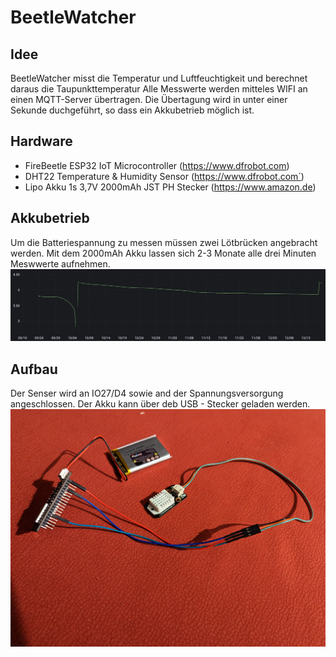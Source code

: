 # BeetleWatcher
 
## Idee
BeetleWatcher misst die Temperatur und Luftfeuchtigkeit und berechnet daraus die Taupunkttemperatur
Alle Messwerte werden mitteles WIFI an einen MQTT-Server übertragen.
Die Übertagung wird in unter einer Sekunde duchgeführt, so dass ein Akkubetrieb möglich ist.

## Hardware
* FireBeetle ESP32 IoT Microcontroller (https://www.dfrobot.com)
* DHT22 Temperature & Humidity Sensor (https://www.dfrobot.com´)
* Lipo Akku 1s 3,7V 2000mAh JST PH Stecker (https://www.amazon.de)

## Akkubetrieb
Um die Batteriespannung zu messen müssen zwei Lötbrücken angebracht werden.
Mit dem 2000mAh Akku lassen sich 2-3 Monate alle drei Minuten Meswwerte aufnehmen.
![Entladekurve](Entladekurve.png)

## Aufbau
Der Senser wird an IO27/D4 sowie and der Spannungsversorgung angeschlossen.
Der Akku kann über deb USB - Stecker geladen werden.
![Schaltung](Schaltung.jpeg)

